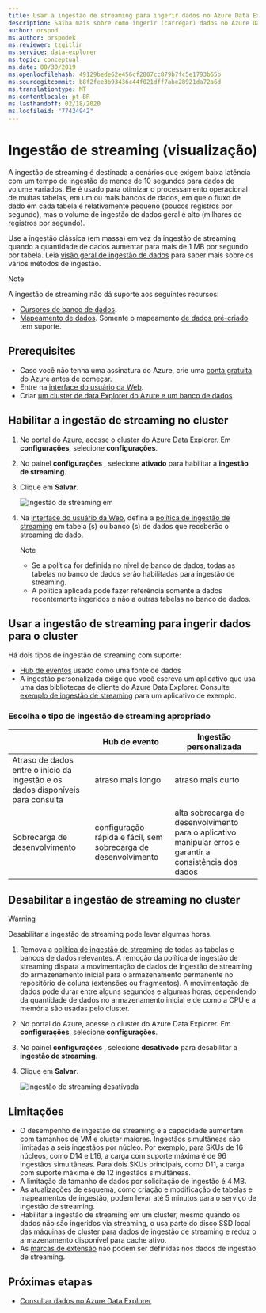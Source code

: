 ```yaml
---
title: Usar a ingestão de streaming para ingerir dados no Azure Data Explorer
description: Saiba mais sobre como ingerir (carregar) dados no Azure Data Explorer usando a ingestão de streaming.
author: orspod
ms.author: orspodek
ms.reviewer: tzgitlin
ms.service: data-explorer
ms.topic: conceptual
ms.date: 08/30/2019
ms.openlocfilehash: 49129bede62e456cf2807cc879b7fc5e1793b65b
ms.sourcegitcommit: b8f2fee3b93436c44f021dff7abe28921da72a6d
ms.translationtype: MT
ms.contentlocale: pt-BR
ms.lasthandoff: 02/18/2020
ms.locfileid: "77424942"
---
```

# <a name="streaming-ingestion-preview"></a>Ingestão de streaming (visualização)

A ingestão de streaming é destinada a cenários que exigem baixa latência com um tempo de ingestão de menos de 10 segundos para dados de volume variados. Ele é usado para otimizar o processamento operacional de muitas tabelas, em um ou mais bancos de dados, em que o fluxo de dado em cada tabela é relativamente pequeno (poucos registros por segundo), mas o volume de ingestão de dados geral é alto (milhares de registros por segundo).

Use a ingestão clássica (em massa) em vez da ingestão de streaming quando a quantidade de dados aumentar para mais de 1 MB por segundo por tabela. Leia [visão geral de ingestão de dados](/azure/data-explorer/ingest-data-overview) para saber mais sobre os vários métodos de ingestão.

> [!NOTE]
> A ingestão de streaming não dá suporte aos seguintes recursos:
> * [Cursores de banco de dados](/azure/kusto/management/databasecursor).
> * [Mapeamento de dados](/azure/kusto/management/mappings). Somente o mapeamento [de dados pré-criado](/azure/kusto/management/tables#create-ingestion-mapping) tem suporte. 

## <a name="prerequisites"></a>Prerequisites

* Caso você não tenha uma assinatura do Azure, crie uma [conta gratuita do Azure](https://azure.microsoft.com/free/) antes de começar.
* Entre na [interface do usuário da Web](https://dataexplorer.azure.com/).
* Criar [um cluster de data Explorer do Azure e um banco de dados](create-cluster-database-portal.md)

## <a name="enable-streaming-ingestion-on-your-cluster"></a>Habilitar a ingestão de streaming no cluster

1. No portal do Azure, acesse o cluster do Azure Data Explorer. Em **configurações**, selecione **configurações**. 
1. No painel **configurações** , selecione **ativado** para habilitar a **ingestão de streaming**.
1. Clique em **Salvar**.
 
    ![ingestão de streaming em](media/ingest-data-streaming/streaming-ingestion-on.png)
 
1. Na [interface do usuário da Web](https://dataexplorer.azure.com/), defina a [política de ingestão de streaming](/azure/kusto/concepts/streamingingestionpolicy) em tabela (s) ou banco (s) de dados que receberão o streaming de dado. 

    > [!NOTE]
    > * Se a política for definida no nível de banco de dados, todas as tabelas no banco de dados serão habilitadas para ingestão de streaming.
    > * A política aplicada pode fazer referência somente a dados recentemente ingeridos e não a outras tabelas no banco de dados.

## <a name="use-streaming-ingestion-to-ingest-data-to-your-cluster"></a>Usar a ingestão de streaming para ingerir dados para o cluster

Há dois tipos de ingestão de streaming com suporte:

* [Hub de eventos](/azure/data-explorer/ingest-data-event-hub) usado como uma fonte de dados
* A ingestão personalizada exige que você escreva um aplicativo que usa uma das bibliotecas de cliente do Azure Data Explorer. Consulte [exemplo de ingestão de streaming](https://github.com/Azure/azure-kusto-samples-dotnet/tree/master/client/StreamingIngestionSample) para um aplicativo de exemplo.

### <a name="choose-the-appropriate-streaming-ingestion-type"></a>Escolha o tipo de ingestão de streaming apropriado

|   |Hub de evento  |Ingestão personalizada  |
|---------|---------|---------|
|Atraso de dados entre o início da ingestão e os dados disponíveis para consulta   |    atraso mais longo     |   atraso mais curto      |
|Sobrecarga de desenvolvimento    |   configuração rápida e fácil, sem sobrecarga de desenvolvimento    |   alta sobrecarga de desenvolvimento para o aplicativo manipular erros e garantir a consistência dos dados     |

## <a name="disable-streaming-ingestion-on-your-cluster"></a>Desabilitar a ingestão de streaming no cluster

> [!WARNING]
> Desabilitar a ingestão de streaming pode levar algumas horas.

1. Remova a [política de ingestão de streaming](/azure/kusto/concepts/streamingingestionpolicy) de todas as tabelas e bancos de dados relevantes. A remoção da política de ingestão de streaming dispara a movimentação de dados de ingestão de streaming do armazenamento inicial para o armazenamento permanente no repositório de coluna (extensões ou fragmentos). A movimentação de dados pode durar entre alguns segundos e algumas horas, dependendo da quantidade de dados no armazenamento inicial e de como a CPU e a memória são usadas pelo cluster.
1. No portal do Azure, acesse o cluster do Azure Data Explorer. Em **configurações**, selecione **configurações**. 
1. No painel **configurações** , selecione **desativado** para desabilitar a **ingestão de streaming**.
1. Clique em **Salvar**.

    ![Ingestão de streaming desativada](media/ingest-data-streaming/streaming-ingestion-off.png)

## <a name="limitations"></a>Limitações

* O desempenho de ingestão de streaming e a capacidade aumentam com tamanhos de VM e cluster maiores. Ingestãos simultâneas são limitadas a seis ingestãos por núcleo. Por exemplo, para SKUs de 16 núcleos, como D14 e L16, a carga com suporte máxima é de 96 ingestãos simultâneas. Para dois SKUs principais, como D11, a carga com suporte máxima é de 12 ingestãos simultâneas.
* A limitação de tamanho de dados por solicitação de ingestão é 4 MB.
* As atualizações de esquema, como criação e modificação de tabelas e mapeamentos de ingestão, podem levar até 5 minutos para o serviço de ingestão de streaming.
* Habilitar a ingestão de streaming em um cluster, mesmo quando os dados não são ingeridos via streaming, o usa parte do disco SSD local das máquinas de cluster para dados de ingestão de streaming e reduz o armazenamento disponível para cache ativo.
* As [marcas de extensão](/azure/kusto/management/extents-overview.md#extent-tagging) não podem ser definidas nos dados de ingestão de streaming.

## <a name="next-steps"></a>Próximas etapas

* [Consultar dados no Azure Data Explorer](web-query-data.md)
